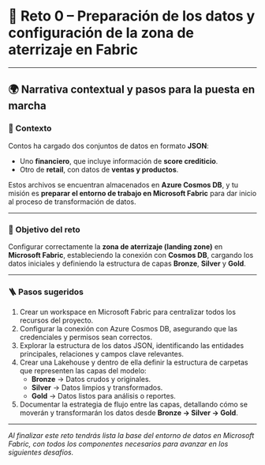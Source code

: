 # 🧩 Reto 0 – Preparación de los datos y configuración de la zona de aterrizaje en Fabric  

---

## 🌍 Narrativa contextual y pasos para la puesta en marcha  

### 📖 Contexto  

Contos ha cargado dos conjuntos de datos en formato **JSON**:  
- Uno **financiero**, que incluye información de **score crediticio**.  
- Otro de **retail**, con datos de **ventas y productos**.  

Estos archivos se encuentran almacenados en **Azure Cosmos DB**, y tu misión es **preparar el entorno de trabajo en Microsoft Fabric** para dar inicio al proceso de transformación de datos.  

---

### 🎯 Objetivo del reto  

Configurar correctamente la **zona de aterrizaje (landing zone)** en **Microsoft Fabric**, estableciendo la conexión con **Cosmos DB**, cargando los datos iniciales y definiendo la estructura de capas **Bronze**, **Silver** y **Gold**.  

---

### 🪜 Pasos sugeridos  

1. Crear un workspace en Microsoft Fabric para centralizar todos los recursos del proyecto.  
2. Configurar la conexión con Azure Cosmos DB, asegurando que las credenciales y permisos sean correctos.  
3. Explorar la estructura de los datos JSON, identificando las entidades principales, relaciones y campos clave relevantes.  
4. Crear una Lakehouse y dentro de ella definir la estructura de carpetas que representen las capas del modelo:  
   - **Bronze** → Datos crudos y originales.  
   - **Silver** → Datos limpios y transformados.  
   - **Gold** → Datos listos para análisis o reportes.  
5. Documentar la estrategia de flujo entre las capas, detallando cómo se moverán y transformarán los datos desde **Bronze → Silver → Gold**.  

---
 
*Al finalizar este reto tendrás lista la base del entorno de datos en Microsoft Fabric, con todos los componentes necesarios para avanzar en los siguientes desafíos.*  
